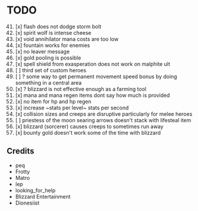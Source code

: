 # TODO

41. [x] flash does not dodge storm bolt
44. [x] spirit wolf is intense cheese
46. [x] void annihilator mana costs are too low
47. [x] fountain works for enemies
48. [x] no leaver message
50. [x] gold pooling is possible
55. [x] spell shield from exasperation does not work on malphite ult
57. [ ] third set of custom heroes
59. [ ] ? some way to get permanent movement speed bonus by doing something in a central area
60. [x] ? blizzard is not effective enough as a farming tool
61. [x] mana and mana regen items dont say how much is provided
62. [x] no item for hp and hp regen
63. [x] increase ~stats per level~ stats per second
64. [x] collision sizes and creeps are disruptive particularly for melee heroes
66. [ ] priestess of the moon searing arrows doesn't stack with lifesteal item
67. [x] blizzard (sorcerer) causes creeps to sometimes run away
68. [x] bounty gold doesn't work some of the time with blizzard

## Credits

- peq
- Frotty
- Matro
- lep
- looking_for_help
- Blizzard Entertainment
- Dionesiist
